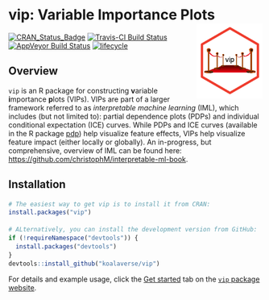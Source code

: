 
# vip: Variable Importance Plots <img src="man/figures/logo-vip.png" align="right" width="130" height="150" />

[![CRAN\_Status\_Badge](http://www.r-pkg.org/badges/version/vip)](https://cran.r-project.org/package=vip)
[![Travis-CI Build
Status](https://travis-ci.org/koalaverse/vip.svg?branch=master)](https://travis-ci.org/koalaverse/vip)
[![AppVeyor Build
Status](https://ci.appveyor.com/api/projects/status/github/koalaverse/vip?branch=master&svg=true)](https://ci.appveyor.com/project/koalaverse/vip)
[![lifecycle](https://img.shields.io/badge/lifecycle-maturing-brightgreen.svg)](https://www.tidyverse.org/lifecycle/#stable)

## Overview

`vip` is an R package for constructing **v**ariable **i**mportance
**p**lots (VIPs). VIPs are part of a larger framework referred to as
*interpretable machine learning* (IML), which includes (but not limited
to): partial dependence plots (PDPs) and individual conditional
expectation (ICE) curves. While PDPs and ICE curves (available in the R
package [pdp](https://cran.r-project.org/package=pdp)) help visualize
feature effects, VIPs help visualize feature impact (either locally or
globally). An in-progress, but comprehensive, overview of IML can be
found here: <https://github.com/christophM/interpretable-ml-book>.

## Installation

``` r
# The easiest way to get vip is to install it from CRAN:
install.packages("vip")

# ALternatively, you can install the development version from GitHub:
if (!requireNamespace("devtools")) {
  install.packages("devtools")
}
devtools::install_github("koalaverse/vip")
```

For details and example usage, click the [Get
started](https://koalaverse.github.io/vip/articles/vip.html) tab on the
[`vip` package website](https://koalaverse.github.io/vip/index.html).
